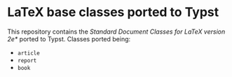 # LaTeX base classes ported to Typst

This repository contains the *Standard Document Classes for LaTeX version 2e\** ported to Typst. Classes ported being:

- `article`
- `report`
- `book`
